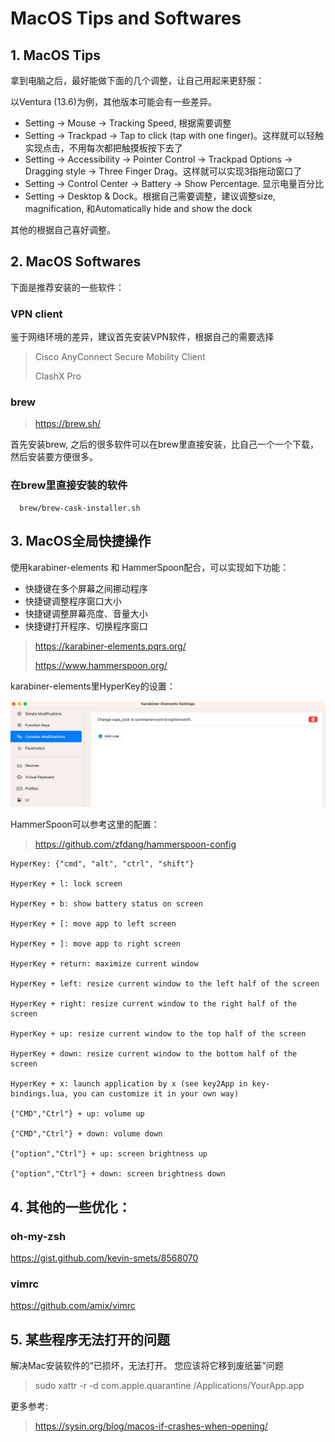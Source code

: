 # MacOS Tips and Softwares

## 1. MacOS Tips
拿到电脑之后，最好能做下面的几个调整，让自己用起来更舒服：

以Ventura (13.6)为例，其他版本可能会有一些差异。

* Setting -> Mouse -> Tracking Speed, 根据需要调整
* Setting -> Trackpad -> Tap to click (tap with one finger)。这样就可以轻触实现点击，不用每次都把触摸板按下去了
* Setting -> Accessibility -> Pointer Control -> Trackpad Options -> Dragging style -> Three Finger Drag。这样就可以实现3指拖动窗口了
* Setting -> Control Center -> Battery -> Show Percentage. 显示电量百分比
* Setting -> Desktop & Dock。根据自己需要调整，建议调整size, magnification, 和Automatically hide and show the dock

其他的根据自己喜好调整。

##  2. MacOS Softwares
下面是推荐安装的一些软件：

### VPN client

鉴于网络环境的差异，建议首先安装VPN软件，根据自己的需要选择

> Cisco AnyConnect Secure Mobility Client
> 
> ClashX Pro

### brew

> https://brew.sh/

首先安装brew, 之后的很多软件可以在brew里直接安装，比自己一个一个下载，然后安装要方便很多。


### 在brew里直接安装的软件

```
  brew/brew-cask-installer.sh
```

## 3. MacOS全局快捷操作

使用karabiner-elements 和 HammerSpoon配合，可以实现如下功能：

* 快捷键在多个屏幕之间挪动程序
* 快捷键调整程序窗口大小
* 快捷键调整屏幕亮度、音量大小
* 快捷键打开程序、切换程序窗口

> https://karabiner-elements.pqrs.org/
> 
> https://www.hammerspoon.org/

karabiner-elements里HyperKey的设置：

![Hyper Key](hyperkey.jpg)

HammerSpoon可以参考这里的配置：
> https://github.com/zfdang/hammerspoon-config

```
HyperKey: {"cmd", "alt", "ctrl", "shift"}

HyperKey + l: lock screen

HyperKey + b: show battery status on screen

HyperKey + [: move app to left screen

HyperKey + ]: move app to right screen

HyperKey + return: maximize current window

HyperKey + left: resize current window to the left half of the screen

HyperKey + right: resize current window to the right half of the screen

HyperKey + up: resize current window to the top half of the screen

HyperKey + down: resize current window to the bottom half of the screen

HyperKey + x: launch application by x (see key2App in key-bindings.lua, you can customize it in your own way)

{"CMD","Ctrl"} + up: volume up

{"CMD","Ctrl"} + down: volume down

{"option","Ctrl"} + up: screen brightness up

{"option","Ctrl"} + down: screen brightness down
```

## 4. 其他的一些优化：

### oh-my-zsh

https://gist.github.com/kevin-smets/8568070

### vimrc

https://github.com/amix/vimrc


## 5. 某些程序无法打开的问题

解决Mac安装软件的“已损坏，无法打开。 您应该将它移到废纸篓”问题

> sudo xattr -r -d com.apple.quarantine /Applications/YourApp.app

更多参考:

>https://sysin.org/blog/macos-if-crashes-when-opening/
